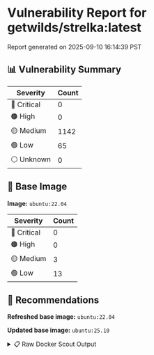 # Vulnerability Report for getwilds/strelka:latest

Report generated on 2025-09-10 16:14:39 PST

## 📊 Vulnerability Summary

| Severity | Count |
|----------|-------|
| 🔴 Critical | 0 |
| 🟠 High | 0 |
| 🟡 Medium | 1142 |
| 🟢 Low | 65 |
| ⚪ Unknown | 0 |

## 🐳 Base Image

**Image:** `ubuntu:22.04`

| Severity | Count |
|----------|-------|
| 🔴 Critical | 0 |
| 🟠 High | 0 |
| 🟡 Medium | 3 |
| 🟢 Low | 13 |

## 🔄 Recommendations

**Refreshed base image:** `ubuntu:22.04`

**Updated base image:** `ubuntu:25.10`

<details>
<summary>📋 Raw Docker Scout Output</summary>

```text
Target               │  getwilds/strelka:latest  │    0C     0H   1142M    65L   
    digest             │  786e8020208b                     │                               
  Base image           │  ubuntu:22.04                     │    0C     0H     3M    13L    
  Refreshed base image │  ubuntu:22.04                     │    0C     0H     3M    12L    
                       │                                   │                         -1    
  Updated base image   │  ubuntu:25.10                     │    0C     0H     0M     0L    
                       │                                   │                  -3    -13    

What's next:
    View vulnerabilities → docker scout cves getwilds/strelka:latest
    View base image update recommendations → docker scout recommendations getwilds/strelka:latest
    Include policy results in your quickview by supplying an organization → docker scout quickview getwilds/strelka:latest --org <organization>
```
</details>
